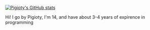 [![Pigioty's GitHub stats](https://github-readme-stats.vercel.app/api?username=pigiotyreal)](https://github.com/anuraghazra/github-readme-stats)

Hi! I go by Pigioty, I'm 14, and have about 3-4 years of expirence in programming
